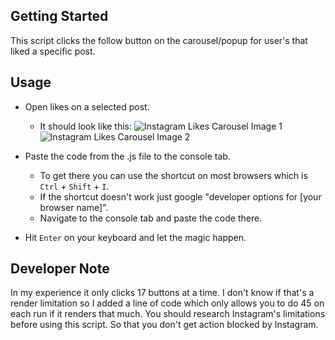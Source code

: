 ## Getting Started
This script clicks the follow button on the carousel/popup for user's that liked a specific post.

## Usage
* Open likes on a selected post.
	* It should look like this:
	![Instagram Likes Carousel Image 1](https://i.ibb.co/bWVHNxW/ig1.jpg)
	![Instagram Likes Carousel Image 2](https://i.ibb.co/p3Bv2PS/ig22.jpg)
	
* Paste the code from the .js file to the console tab.
	* To get there you can use the shortcut on most browsers which is `Ctrl` + `Shift` + `I`.
	* If the shortcut doesn't work just google "developer options for [your browser name]".
	* Navigate to the console tab and paste the code there.
* Hit `Enter` on your keyboard and let the magic happen.

## Developer Note
In my experience it only clicks 17 buttons at a time. I  don't know if that's a render limitation so I added a line of code
which only allows you to do 45 on each run if it renders that much.
You should research Instagram's limitations before using this script. So that you don't get action blocked by Instagram.
